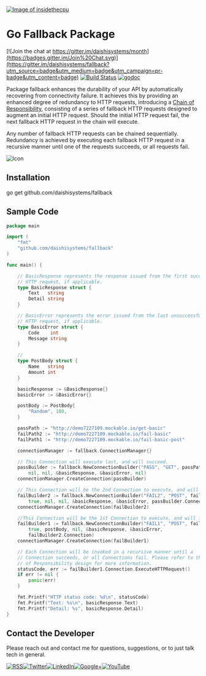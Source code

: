 <a href="http://insidethecpu.com/2015/10/23/automatically-recover-from-connectivity-failure-in-go/">![Image of insidethecpu](https://dl.dropboxusercontent.com/u/26042707/Daishi%20Systems%20Icon%20with%20Text%20%28really%20tiny%20with%20photo%29.png)</a>
# Go Fallback Package
[![Join the chat at https://gitter.im/daishisystems/month](https://badges.gitter.im/Join%20Chat.svg)](https://gitter.im/daishisystems/fallback?utm_source=badge&utm_medium=badge&utm_campaign=pr-badge&utm_content=badge)
[![Build Status](https://travis-ci.org/daishisystems/fallback.svg?branch=master)](https://travis-ci.org/daishisystems/fallback)
[![godoc](https://img.shields.io/badge/godoc-reference-blue.svg)](https://godoc.org/github.com/daishisystems/fallback)

Package fallback enhances the durability of your API by automatically recovering from connectivity failure. It achieves this by providing an enhanced degree of redundancy to HTTP requests, introducing a <a href="https://en.wikipedia.org/wiki/Chain-of-responsibility_pattern">Chain of Responsibility</a>, consisting of a series of fallback HTTP requests designed to augment an initial HTTP request. Should the initial HTTP request fail, the next fallback HTTP request in the chain will execute.

Any number of fallback HTTP requests can be chained sequentially. Redundancy is achieved by executing each fallback HTTP request in a recursive manner until one of the requests succeeds, or all requests fail.

![Icon](https://dl.dropboxusercontent.com/u/26042707/Fallback_XS.jpg)
## Installation
go get github.com/daishisystems/fallback
## Sample Code
```go
package main

import (
	"fmt"
	"github.com/daishisystems/fallback"
)

func main() {

	// BasicResponse represents the response issued from the first successful
	// HTTP request, if applicable.
	type BasicResponse struct {
		Text   string
		Detail string
	}

	// BasicError represents the error issued from the last unsuccessful
	// HTTP request, if applicable.
	type BasicError struct {
		Code    int
		Message string
	}

	//
	type PostBody struct {
		Name   string
		Amount int
	}

	basicResponse := &BasicResponse{}
	basicError := &BasicError{}

	postBody := PostBody{
		"Random", 100,
	}

	passPath := "http://demo7227109.mockable.io/get-basic"
	failPath2 := "http://demo7227109.mockable.io/fail-basic"
	failPath1 := "http://demo7227109.mockable.io/fail-basic-post"

	connectionManager := fallback.ConnectionManager{}

	// This Connection will execute last, and will succeed.
	passBuilder := fallback.NewConnectionBuilder("PASS", "GET", passPath, true,
		nil, nil, &basicResponse, &basicError, nil)
	connectionManager.CreateConnection(passBuilder)

	// This Connection will be the 2nd Connection to execute, and will fail.
	failBuilder2 := fallback.NewConnectionBuilder("FAIL2", "POST", failPath2,
		true, nil, nil, &basicResponse, &basicError, passBuilder.Connection)
	connectionManager.CreateConnection(failBuilder2)

	//This Connection will be the 1st Connection to execute, and will fail.
	failBuilder1 := fallback.NewConnectionBuilder("FAIL1", "POST", failPath1,
		true, postBody, nil, &basicResponse, &basicError,
		failBuilder2.Connection)
	connectionManager.CreateConnection(failBuilder1)

	// Each Connection will be invoked in a recursive manner until a
	// Connection succeeds, or all Connections fail. Please refer to the Chain
	// of Responsibility design for more information.
	statusCode, err := failBuilder1.Connection.ExecuteHTTPRequest()
	if err != nil {
		panic(err)
	}

	fmt.Printf("HTTP status code: %d\n", statusCode)
	fmt.Printf("Text: %s\n", basicResponse.Text)
	fmt.Printf("Detail: %s", basicResponse.Detail)
}
```
## Contact the Developer
Please reach out and contact me for questions, suggestions, or to just talk tech in general.


<a href="http://insidethecpu.com/feed/">![RSS](https://dl.dropboxusercontent.com/u/26042707/rss.png)</a><a href="https://twitter.com/daishisystems">![Twitter](https://dl.dropboxusercontent.com/u/26042707/twitter.png)</a><a href="https://www.linkedin.com/in/daishisystems">![LinkedIn](https://dl.dropboxusercontent.com/u/26042707/linkedin.png)</a><a href="https://plus.google.com/102806071104797194504/posts">![Google+](https://dl.dropboxusercontent.com/u/26042707/g.png)</a><a href="https://www.youtube.com/user/daishisystems">![YouTube](https://dl.dropboxusercontent.com/u/26042707/youtube.png)</a>